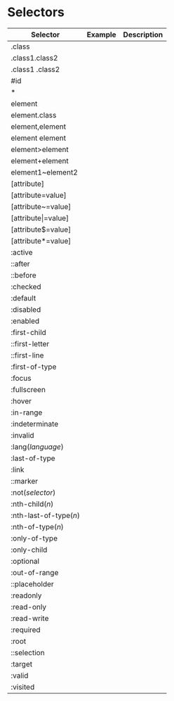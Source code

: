 # Selectors

| Selector               | Example | Description |
| ---------------------- | ------- | ----------- |
| .class                 |         |             |
| .class1.class2         |         |             |
| .class1 .class2        |         |             |
| #id                    |         |             |
| \*                     |         |             |
| element                |         |             |
| element.class          |         |             |
| element,element        |         |             |
| element element        |         |             |
| element>element        |         |             |
| element+element        |         |             |
| element1\~element2     |         |             |
| [attribute]            |         |             |
| [attribute=value]      |         |             |
| [attribute\~=value]    |         |             |
| [attribute\|=value]    |         |             |
| [attribute\$=value]    |         |             |
| [attribute\*=value]    |         |             |
| :active                |         |             |
| ::after                |         |             |
| ::before               |         |             |
| :checked               |         |             |
| :default               |         |             |
| :disabled              |         |             |
| :enabled               |         |             |
| :first-child           |         |             |
| ::first-letter         |         |             |
| ::first-line           |         |             |
| :first-of-type         |         |             |
| :focus                 |         |             |
| :fullscreen            |         |             |
| :hover                 |         |             |
| :in-range              |         |             |
| :indeterminate         |         |             |
| :invalid               |         |             |
| :lang(*language*)      |         |             |
| :last-of-type          |         |             |
| :link                  |         |             |
| ::marker               |         |             |
| :not(*selector*)       |         |             |
| :nth-child(*n*)        |         |             |
| :nth-last-of-type(*n*) |         |             |
| :nth-of-type(*n*)      |         |             |
| :only-of-type          |         |             |
| :only-child            |         |             |
| :optional              |         |             |
| :out-of-range          |         |             |
| ::placeholder          |         |             |
| :readonly              |         |             |
| :read-only             |         |             |
| :read-write            |         |             |
| :required              |         |             |
| :root                  |         |             |
| ::selection            |         |             |
| :target                |         |             |
| :valid                 |         |             |
| :visited               |         |             |
